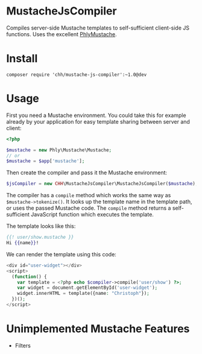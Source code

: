 MustacheJsCompiler
==================

Compiles server-side Mustache templates to self-sufficient client-side JS functions. Uses the excellent
[PhlyMustache](http://github.com/phly/phly_mustache).

# Install

    composer require 'chh/mustache-js-compiler':~1.0@dev

# Usage

First you need a Mustache environment. You could take this for example already by your application
for easy template sharing between server and client:

```php
<?php

$mustache = new Phly\Mustache\Mustache;
// or
$mustache = $app['mustache'];
```

Then create the compiler and pass it the Mustache environment:

```php
$jsCompiler = new CHH\MustacheJsCompiler\MustacheJsCompiler($mustache);
```

The compiler has a `compile` method which works the same way as `$mustache->tokenize()`. It
looks up the template name in the template path, or uses the passed Mustache code. The `compile`
method returns a self-sufficient JavaScript function which executes the template.

The template looks like this:

```mustache
{{! user/show.mustache }}
Hi {{name}}!
```

We can render the template using this code:

```php
<div id="user-widget"></div>
<script>
  (function() {
    var template = <?php echo $compiler->compile('user/show') ?>;
    var widget = document.getElementById('user-widget');
    widget.innerHTML = template({name: "Christoph"});
  })();
</script>
```

# Unimplemented Mustache Features

* Filters
